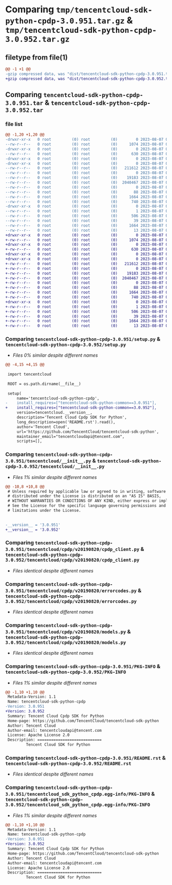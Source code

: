 # Comparing `tmp/tencentcloud-sdk-python-cpdp-3.0.951.tar.gz` & `tmp/tencentcloud-sdk-python-cpdp-3.0.952.tar.gz`

## filetype from file(1)

```diff
@@ -1 +1 @@
-gzip compressed data, was "dist/tencentcloud-sdk-python-cpdp-3.0.951.tar", last modified: Mon Aug  7 00:23:33 2023, max compression
+gzip compressed data, was "dist/tencentcloud-sdk-python-cpdp-3.0.952.tar", last modified: Mon Aug  7 08:50:32 2023, max compression
```

## Comparing `tencentcloud-sdk-python-cpdp-3.0.951.tar` & `tencentcloud-sdk-python-cpdp-3.0.952.tar`

### file list

```diff
@@ -1,20 +1,20 @@
-drwxr-xr-x   0 root         (0) root         (0)        0 2023-08-07 00:23:33.000000 tencentcloud-sdk-python-cpdp-3.0.951/
--rw-r--r--   0 root         (0) root         (0)     1074 2023-08-07 00:23:33.000000 tencentcloud-sdk-python-cpdp-3.0.951/setup.py
-drwxr-xr-x   0 root         (0) root         (0)        0 2023-08-07 00:23:33.000000 tencentcloud-sdk-python-cpdp-3.0.951/tencentcloud/
--rw-r--r--   0 root         (0) root         (0)      630 2023-08-07 00:23:33.000000 tencentcloud-sdk-python-cpdp-3.0.951/tencentcloud/__init__.py
-drwxr-xr-x   0 root         (0) root         (0)        0 2023-08-07 00:23:33.000000 tencentcloud-sdk-python-cpdp-3.0.951/tencentcloud/cpdp/
-drwxr-xr-x   0 root         (0) root         (0)        0 2023-08-07 00:23:33.000000 tencentcloud-sdk-python-cpdp-3.0.951/tencentcloud/cpdp/v20190820/
--rw-r--r--   0 root         (0) root         (0)   211612 2023-08-07 00:23:33.000000 tencentcloud-sdk-python-cpdp-3.0.951/tencentcloud/cpdp/v20190820/cpdp_client.py
--rw-r--r--   0 root         (0) root         (0)        0 2023-08-07 00:23:33.000000 tencentcloud-sdk-python-cpdp-3.0.951/tencentcloud/cpdp/v20190820/__init__.py
--rw-r--r--   0 root         (0) root         (0)    19183 2023-08-07 00:23:33.000000 tencentcloud-sdk-python-cpdp-3.0.951/tencentcloud/cpdp/v20190820/errorcodes.py
--rw-r--r--   0 root         (0) root         (0)  2040467 2023-08-07 00:23:33.000000 tencentcloud-sdk-python-cpdp-3.0.951/tencentcloud/cpdp/v20190820/models.py
--rw-r--r--   0 root         (0) root         (0)        0 2023-08-07 00:23:33.000000 tencentcloud-sdk-python-cpdp-3.0.951/tencentcloud/cpdp/__init__.py
--rw-r--r--   0 root         (0) root         (0)       88 2023-08-07 00:23:33.000000 tencentcloud-sdk-python-cpdp-3.0.951/setup.cfg
--rw-r--r--   0 root         (0) root         (0)     1664 2023-08-07 00:23:33.000000 tencentcloud-sdk-python-cpdp-3.0.951/PKG-INFO
--rw-r--r--   0 root         (0) root         (0)      740 2023-08-07 00:23:33.000000 tencentcloud-sdk-python-cpdp-3.0.951/README.rst
-drwxr-xr-x   0 root         (0) root         (0)        0 2023-08-07 00:23:33.000000 tencentcloud-sdk-python-cpdp-3.0.951/tencentcloud_sdk_python_cpdp.egg-info/
--rw-r--r--   0 root         (0) root         (0)        1 2023-08-07 00:23:33.000000 tencentcloud-sdk-python-cpdp-3.0.951/tencentcloud_sdk_python_cpdp.egg-info/dependency_links.txt
--rw-r--r--   0 root         (0) root         (0)      506 2023-08-07 00:23:33.000000 tencentcloud-sdk-python-cpdp-3.0.951/tencentcloud_sdk_python_cpdp.egg-info/SOURCES.txt
--rw-r--r--   0 root         (0) root         (0)       39 2023-08-07 00:23:33.000000 tencentcloud-sdk-python-cpdp-3.0.951/tencentcloud_sdk_python_cpdp.egg-info/requires.txt
--rw-r--r--   0 root         (0) root         (0)     1664 2023-08-07 00:23:33.000000 tencentcloud-sdk-python-cpdp-3.0.951/tencentcloud_sdk_python_cpdp.egg-info/PKG-INFO
--rw-r--r--   0 root         (0) root         (0)       13 2023-08-07 00:23:33.000000 tencentcloud-sdk-python-cpdp-3.0.951/tencentcloud_sdk_python_cpdp.egg-info/top_level.txt
+drwxr-xr-x   0 root         (0) root         (0)        0 2023-08-07 08:50:32.000000 tencentcloud-sdk-python-cpdp-3.0.952/
+-rw-r--r--   0 root         (0) root         (0)     1074 2023-08-07 08:50:32.000000 tencentcloud-sdk-python-cpdp-3.0.952/setup.py
+drwxr-xr-x   0 root         (0) root         (0)        0 2023-08-07 08:50:32.000000 tencentcloud-sdk-python-cpdp-3.0.952/tencentcloud/
+-rw-r--r--   0 root         (0) root         (0)      630 2023-08-07 08:50:32.000000 tencentcloud-sdk-python-cpdp-3.0.952/tencentcloud/__init__.py
+drwxr-xr-x   0 root         (0) root         (0)        0 2023-08-07 08:50:32.000000 tencentcloud-sdk-python-cpdp-3.0.952/tencentcloud/cpdp/
+drwxr-xr-x   0 root         (0) root         (0)        0 2023-08-07 08:50:32.000000 tencentcloud-sdk-python-cpdp-3.0.952/tencentcloud/cpdp/v20190820/
+-rw-r--r--   0 root         (0) root         (0)   211612 2023-08-07 08:50:32.000000 tencentcloud-sdk-python-cpdp-3.0.952/tencentcloud/cpdp/v20190820/cpdp_client.py
+-rw-r--r--   0 root         (0) root         (0)        0 2023-08-07 08:50:32.000000 tencentcloud-sdk-python-cpdp-3.0.952/tencentcloud/cpdp/v20190820/__init__.py
+-rw-r--r--   0 root         (0) root         (0)    19183 2023-08-07 08:50:32.000000 tencentcloud-sdk-python-cpdp-3.0.952/tencentcloud/cpdp/v20190820/errorcodes.py
+-rw-r--r--   0 root         (0) root         (0)  2040467 2023-08-07 08:50:32.000000 tencentcloud-sdk-python-cpdp-3.0.952/tencentcloud/cpdp/v20190820/models.py
+-rw-r--r--   0 root         (0) root         (0)        0 2023-08-07 08:50:32.000000 tencentcloud-sdk-python-cpdp-3.0.952/tencentcloud/cpdp/__init__.py
+-rw-r--r--   0 root         (0) root         (0)       88 2023-08-07 08:50:32.000000 tencentcloud-sdk-python-cpdp-3.0.952/setup.cfg
+-rw-r--r--   0 root         (0) root         (0)     1664 2023-08-07 08:50:32.000000 tencentcloud-sdk-python-cpdp-3.0.952/PKG-INFO
+-rw-r--r--   0 root         (0) root         (0)      740 2023-08-07 08:50:32.000000 tencentcloud-sdk-python-cpdp-3.0.952/README.rst
+drwxr-xr-x   0 root         (0) root         (0)        0 2023-08-07 08:50:32.000000 tencentcloud-sdk-python-cpdp-3.0.952/tencentcloud_sdk_python_cpdp.egg-info/
+-rw-r--r--   0 root         (0) root         (0)        1 2023-08-07 08:50:32.000000 tencentcloud-sdk-python-cpdp-3.0.952/tencentcloud_sdk_python_cpdp.egg-info/dependency_links.txt
+-rw-r--r--   0 root         (0) root         (0)      506 2023-08-07 08:50:32.000000 tencentcloud-sdk-python-cpdp-3.0.952/tencentcloud_sdk_python_cpdp.egg-info/SOURCES.txt
+-rw-r--r--   0 root         (0) root         (0)       39 2023-08-07 08:50:32.000000 tencentcloud-sdk-python-cpdp-3.0.952/tencentcloud_sdk_python_cpdp.egg-info/requires.txt
+-rw-r--r--   0 root         (0) root         (0)     1664 2023-08-07 08:50:32.000000 tencentcloud-sdk-python-cpdp-3.0.952/tencentcloud_sdk_python_cpdp.egg-info/PKG-INFO
+-rw-r--r--   0 root         (0) root         (0)       13 2023-08-07 08:50:32.000000 tencentcloud-sdk-python-cpdp-3.0.952/tencentcloud_sdk_python_cpdp.egg-info/top_level.txt
```

### Comparing `tencentcloud-sdk-python-cpdp-3.0.951/setup.py` & `tencentcloud-sdk-python-cpdp-3.0.952/setup.py`

 * *Files 0% similar despite different names*

```diff
@@ -4,15 +4,15 @@
 
 import tencentcloud
 
 ROOT = os.path.dirname(__file__)
 
 setup(
     name='tencentcloud-sdk-python-cpdp',
-    install_requires=["tencentcloud-sdk-python-common==3.0.951"],
+    install_requires=["tencentcloud-sdk-python-common==3.0.952"],
     version=tencentcloud.__version__,
     description='Tencent Cloud Cpdp SDK for Python',
     long_description=open('README.rst').read(),
     author='Tencent Cloud',
     url='https://github.com/TencentCloud/tencentcloud-sdk-python',
     maintainer_email="tencentcloudapi@tencent.com",
     scripts=[],
```

### Comparing `tencentcloud-sdk-python-cpdp-3.0.951/tencentcloud/__init__.py` & `tencentcloud-sdk-python-cpdp-3.0.952/tencentcloud/__init__.py`

 * *Files 1% similar despite different names*

```diff
@@ -10,8 +10,8 @@
 # Unless required by applicable law or agreed to in writing, software
 # distributed under the License is distributed on an "AS IS" BASIS,
 # WITHOUT WARRANTIES OR CONDITIONS OF ANY KIND, either express or implied.
 # See the License for the specific language governing permissions and
 # limitations under the License.
 
 
-__version__ = '3.0.951'
+__version__ = '3.0.952'
```

### Comparing `tencentcloud-sdk-python-cpdp-3.0.951/tencentcloud/cpdp/v20190820/cpdp_client.py` & `tencentcloud-sdk-python-cpdp-3.0.952/tencentcloud/cpdp/v20190820/cpdp_client.py`

 * *Files identical despite different names*

### Comparing `tencentcloud-sdk-python-cpdp-3.0.951/tencentcloud/cpdp/v20190820/errorcodes.py` & `tencentcloud-sdk-python-cpdp-3.0.952/tencentcloud/cpdp/v20190820/errorcodes.py`

 * *Files identical despite different names*

### Comparing `tencentcloud-sdk-python-cpdp-3.0.951/tencentcloud/cpdp/v20190820/models.py` & `tencentcloud-sdk-python-cpdp-3.0.952/tencentcloud/cpdp/v20190820/models.py`

 * *Files identical despite different names*

### Comparing `tencentcloud-sdk-python-cpdp-3.0.951/PKG-INFO` & `tencentcloud-sdk-python-cpdp-3.0.952/PKG-INFO`

 * *Files 1% similar despite different names*

```diff
@@ -1,10 +1,10 @@
 Metadata-Version: 1.1
 Name: tencentcloud-sdk-python-cpdp
-Version: 3.0.951
+Version: 3.0.952
 Summary: Tencent Cloud Cpdp SDK for Python
 Home-page: https://github.com/TencentCloud/tencentcloud-sdk-python
 Author: Tencent Cloud
 Author-email: tencentcloudapi@tencent.com
 License: Apache License 2.0
 Description: ============================
         Tencent Cloud SDK for Python
```

### Comparing `tencentcloud-sdk-python-cpdp-3.0.951/README.rst` & `tencentcloud-sdk-python-cpdp-3.0.952/README.rst`

 * *Files identical despite different names*

### Comparing `tencentcloud-sdk-python-cpdp-3.0.951/tencentcloud_sdk_python_cpdp.egg-info/PKG-INFO` & `tencentcloud-sdk-python-cpdp-3.0.952/tencentcloud_sdk_python_cpdp.egg-info/PKG-INFO`

 * *Files 1% similar despite different names*

```diff
@@ -1,10 +1,10 @@
 Metadata-Version: 1.1
 Name: tencentcloud-sdk-python-cpdp
-Version: 3.0.951
+Version: 3.0.952
 Summary: Tencent Cloud Cpdp SDK for Python
 Home-page: https://github.com/TencentCloud/tencentcloud-sdk-python
 Author: Tencent Cloud
 Author-email: tencentcloudapi@tencent.com
 License: Apache License 2.0
 Description: ============================
         Tencent Cloud SDK for Python
```

